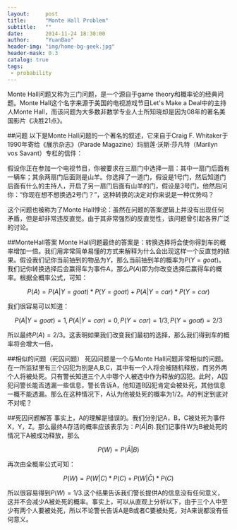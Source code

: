 ```yaml
---
layout:     post
title:      "Monte Hall Problem"
subtitle:   ""
date:       2014-11-24 18:30:00
author:     "YuanBao"
header-img: "img/home-bg-geek.jpg"
header-mask: 0.3
catalog: true
tags:
 - probability
---
```


Monte Hall问题又称为三门问题，是一个源自于game theory和概率论的经典问题。Monte Hall这个名字来源于美国的电视游戏节目Let's Make a Deal中的主持人Monte Hall，而该问题为大多数非数学专业人士所知晓却是因为08年的著名美国影片《决胜21点》。
 
##问题
以下是Monte Hall问题的一个著名的叙述，它来自于Craig F. Whitaker于1990年寄给《展示杂志》（Parade Magazine）玛丽莲·沃斯·莎凡特（Marilyn vos Savant）专栏的信件：

假设你正在参加一个电视节目，你被要求在三扇门中选择一扇：其中一扇门后面有一辆车；其余两扇门后面则是山羊。你选择了一道门，假设是1号门，然后知道门后面有什么的主持人，开启了另一扇门后面有山羊的门，假设是3号门。他然后问你：“你现在想不想换选2号门？”，这种转换的决定对你来说是一种优势吗？
 
这个问题也被称为了Monte Hall悖论：虽然在问题的答案逻辑上并没有出现任何矛盾，但是却非常违反直觉。由于其非常强烈的反直觉性，该问题曾引起各界广泛的讨论。

##MonteHall答案
Monte Hall问题最终的答案是：转换选择将会使你得到车的概率增加一倍。我们用非常简单易懂的方式来解释为什么会出现这样一个反直觉的结果。假设我们记你当前抽到的物品为$Y$，那么当前抽到羊的概率为$P(Y=goat)$。我们记你转换选择后会赢得车为事件A，那么$P(A)$即为你改变选择后赢得车的概率。根据全概率公式，可知：

$$P(A) = P(A|Y=goat) * P(Y=goat) + P(A|Y=car) * P(Y=car)$$

我们很容易可以知道：

$$P(A|Y=goat) = 1, P(A|Y=car) = 0, P(Y=car) = 1/3, P(Y=goat) = 2/3$$

所以最终$P(A) = 2/3$。这表明如果我们改变我们最初的选择，那么我们得到车的概率将会增大一倍。

##相似的问题（死囚问题）
死囚问题是一个与Monte Hall问题非常相似的问题。在一所监狱里有三个囚犯为别是A,B,C，其中有一个人将会被随机释放，而另外两个人将被处死。只有警长知道三个人中哪个人被选中作为释放的囚犯。此时，A囚犯问警长能否透漏一些信息，警长告诉A，他知道B囚犯肯定会被处死，其他信息一概不能透漏。那么在这种情况下，A认为他被处死的概率为$1/2$。A的判定到底对不对呢？

##死囚问题解答
事实上，A的理解是错误的。我们分别记A，B，C被处死为事件X，Y，Z。那么最终A存活的概率应该表示为：$P(\bar{A}|B)$.我们记事件W为B被处死的情况下A被成功释放，那么

$$P(W) = P(\bar{A}|B)$$

再次由全概率公式可知：

$$P(W) = P(W|C) * P(C) + P(W|\bar{C}) * P(C)$$

所以很容易得到$P(W) = 1/3$.这个结果告诉我们警长提供A的信息没有任何意义，这并不会减少A被处死的概率。事实上，可以从直观上分析以下，由于三个人中至少有两个人要被处死，所以不论警长告诉A是B或者C要被处死，对A来说都没有任何意义。









